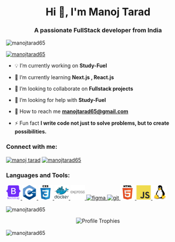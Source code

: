 <h1 align="center">Hi 👋, I'm Manoj Tarad </h1>
<h3 align="center">A passionate FullStack developer from India</h3>

<p align="left"> <img src="https://komarev.com/ghpvc/?username=manojtarad65&label=Profile%20views&color=0e75b6&style=flat" alt="manojtarad65" /> </p>

<p align="left"> <a href="https://github.com/ryo-ma/github-profile-trophy"><img src="https://github-profile-trophy.vercel.app/?username=manojtarad65&theme=dracula&margin-w=15&margin-h=15&row=2&column=3" alt="manojtarad65" /></a> </p>

- 💡 I’m currently working on **Study-Fuel**

- 🌟 I’m currently learning **Next.js , React.js**

- 👥 I’m looking to collaborate on **Fullstack projects**

- 🤝 I’m looking for help with **Study-Fuel**

- 📧 How to reach me **manojtarad65@gmail.com**

- ⚡ Fun fact **I write code not just to solve problems, but to create possibilities.**

<h3 align="left">Connect with me:</h3>
<p align="left">
<a href="https://linkedin.com/in/manoj tarad" target="blank"><img align="center" src="https://raw.githubusercontent.com/rahuldkjain/github-profile-readme-generator/master/src/images/icons/Social/linked-in-alt.svg" alt="manoj tarad" height="30" width="40" /></a>
<a href="https://www.leetcode.com/manojtarad65" target="blank"><img align="center" src="https://raw.githubusercontent.com/rahuldkjain/github-profile-readme-generator/master/src/images/icons/Social/leet-code.svg" alt="manojtarad65" height="30" width="40" /></a>
</p>

<h3 align="left">Languages and Tools:</h3>
<p align="left"> 
<a href="https://getbootstrap.com" target="_blank" rel="noreferrer"> <img src="https://raw.githubusercontent.com/devicons/devicon/master/icons/bootstrap/bootstrap-plain-wordmark.svg" alt="bootstrap" width="40" height="40"/> </a> 
<a href="https://www.w3schools.com/cpp/" target="_blank" rel="noreferrer"> <img src="https://raw.githubusercontent.com/devicons/devicon/master/icons/cplusplus/cplusplus-original.svg" alt="cplusplus" width="40" height="40"/> </a> 
<a href="https://www.w3schools.com/css/" target="_blank" rel="noreferrer"> <img src="https://raw.githubusercontent.com/devicons/devicon/master/icons/css3/css3-original-wordmark.svg" alt="css3" width="40" height="40"/> </a> 
<a href="https://www.docker.com/" target="_blank" rel="noreferrer"> <img src="https://raw.githubusercontent.com/devicons/devicon/master/icons/docker/docker-original-wordmark.svg" alt="docker" width="40" height="40"/> </a> 
<a href="https://expressjs.com" target="_blank" rel="noreferrer"> <img src="https://raw.githubusercontent.com/devicons/devicon/master/icons/express/express-original-wordmark.svg" alt="express" width="40" height="40"/> </a> 
<a href="https://www.figma.com/" target="_blank" rel="noreferrer"> <img src="https://www.vectorlogo.zone/logos/figma/figma-icon.svg" alt="figma" width="40" height="40"/> </a> 
<a href="https://git-scm.com/" target="_blank" rel="noreferrer"> <img src="https://www.vectorlogo.zone/logos/git-scm/git-scm-icon.svg" alt="git" width="40" height="40"/> </a> 
<a href="https://www.w3.org/html/" target="_blank" rel="noreferrer"> <img src="https://raw.githubusercontent.com/devicons/devicon/master/icons/html5/html5-original-wordmark.svg" alt="html5" width="40" height="40"/> </a> 
<a href="https://developer.mozilla.org/en-US/docs/Web/JavaScript" target="_blank" rel="noreferrer"> <img src="https://raw.githubusercontent.com/devicons/devicon/master/icons/javascript/javascript-original.svg" alt="javascript" width="40" height="40"/> </a> 
<a href="https://www.linux.org/" target="_blank" rel="noreferrer"> <img src="https://raw.githubusercontent.com/devicons/devicon/master/icons/linux/linux-original.svg" alt="linux" width="40" height="40"/> </a>
</p>

<p><img align="center" src="https://github-readme-stats.vercel.app/api/top-langs?username=manojtarad65&show_icons=true&locale=en&layout=compact" alt="manojtarad65" /></p>
<p align="center">
  <img src="https://github-profile-trophy.vercel.app/?username=manojtarad65&theme=dracula&margin-w=15&margin-h=15&column=4" alt="Profile Trophies"/>
</p>


<p><img align="center" src="https://github-readme-streak-stats.herokuapp.com/?user=manojtarad65&" alt="manojtarad65" /></p>
